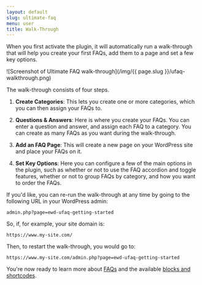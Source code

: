 ```yaml
---
layout: default
slug: ultimate-faq
menu: user
title: Walk-Through
---
```

When you first activate the plugin, it will automatically run a walk-through that will help you create your first FAQs, add them to a page and set a few key options.

![Screenshot of Ultimate FAQ walk-through](/img/{{ page.slug }}/ufaq-walkthrough.png)

The walk-through consists of four steps.

1. **Create Categories**: This lets you create one or more categories, which you can then assign your FAQs to. 

2. **Questions & Answers**: Here is where you create your FAQs. You can enter a question and answer, and assign each FAQ to a category. You can create as many FAQs as you want during the walk-through.

3. **Add an FAQ Page**: This will create a new page on your WordPress site and place your FAQs on it.

4. **Set Key Options**: Here you can configure a few of the main options in the plugin, such as whether or not to use the FAQ accordion and toggle features, whether or not to group FAQs by category, and how you want to order the FAQs.

If you'd like, you can re-run the walk-through at any time by going to the following URL in your WordPress admin:

`admin.php?page=ewd-ufaq-getting-started`

So, if, for example, your site domain is:

`https://www.my-site.com/`

Then, to restart the walk-through, you would go to: 

`https://www.my-site.com/admin.php?page=ewd-ufaq-getting-started`

You're now ready to learn more about [FAQs](../faqs) and the available [blocks and shortcodes](../blocks-shortcodes).

